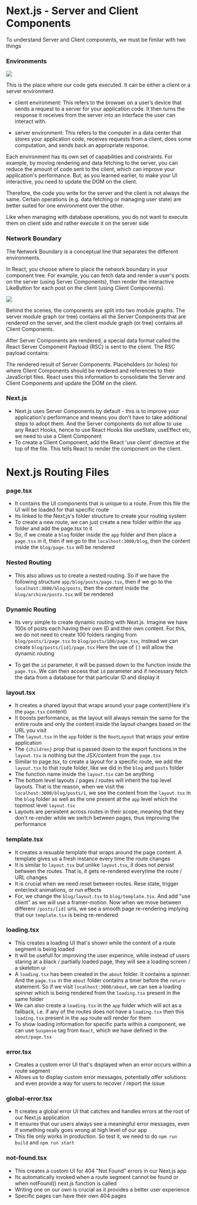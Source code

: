 # Next.js - Server and Client Components

To understand Server and Client components, we must be fimilar with two things

### Environments

![](https://nextjs.org/_next/image?url=%2Flearn%2Fdark%2Flearn-client-and-server-environments.png&w=1920&q=75&dpl=dpl_BEtWV8P6BcgqdsQCC5X2naK8dCT8)

This is the place where our code gets executed. It can be either a client or a server environment

- client environment: This refers to the browser on a user’s device that sends a request to a server for your application code. It then turns the response it receives from the server into an interface the user can interact with.

- server environment: This refers to the computer in a data center that stores your application code, receives requests from a client, does some computation, and sends back an appropriate response.

Each environment has its own set of capabilities and constraints. For example, by moving rendering and data fetching to the server, you can reduce the amount of code sent to the client, which can improve your application's performance. But, as you learned earlier, to make your UI interactive, you need to update the DOM on the client.

Therefore, the code you write for the server and the client is not always the same. Certain operations (e.g. data fetching or managing user state) are better suited for one environment over the other.

Like when managing with database operations, you do not want to execute them on client side and rather execute it on the server side

### Network Boundary

The Network Boundary is a conceptual line that separates the different environments.

In React, you choose where to place the network boundary in your component tree. For example, you can fetch data and render a user's posts on the server (using Server Components), then render the interactive LikeButton for each post on the client (using Client Components).

![](https://nextjs.org/_next/image?url=%2Flearn%2Fdark%2Flearn-client-server-modules.png&w=1920&q=75&dpl=dpl_BEtWV8P6BcgqdsQCC5X2naK8dCT8)

Behind the scenes, the components are split into two module graphs. The server module graph (or tree) contains all the Server Components that are rendered on the server, and the client module graph (or tree) contains all Client Components.

After Server Components are rendered, a special data format called the React Server Component Payload (RSC) is sent to the client. The RSC payload contains:

The rendered result of Server Components.
Placeholders (or holes) for where Client Components should be rendered and references to their JavaScript files.
React uses this information to consolidate the Server and Client Components and update the DOM on the client.

### Next.js

- Next.js uses Server Components by default - this is to improve your application's performance and means you don't have to take additional steps to adopt them. And the Server components do not allow to use any React Hooks, hence to use React Hooks like useState, useEffect etc, we need to use a Client Component
- To create a Client Component, add the React 'use client' directive at the top of the file. This tells React to render the component on the client.

# Next.js Routing Files

### page.tsx

- It contains the UI components that is unique to a route. From this file the UI will be loaded for that specific route
- Its linked to the Next.js's folder structure to create your routing system
- To create a new route, we can just create a new folder within the `app` folder and add the page.tsx to it
- So, if we create a `blog` folder inside the `app` folder and then place a `page.tsx` in it, then if we go to the `localhost:3000/blog`, then the content inside the `blog/page.tsx` will be rendered

### Nested Routing

- This also allows us to create a nested routing. So if we have the following structure `app/blog/posts/page.tsx`, then if we go to the `localhost:3000/blog/posts`, then the content inside the `blog/archive/posts.tsx` will be rendered

### Dynamic Routing

- Its very simple to create dynamic routing with Next.js. Imagine we have 100s of posts each having their own ID and their own content. For this, we do not need to create 100 folders ranging from `blog/posts/1/page.tsx` to `blog/posts/100/page.tsx`, instead we can create `blog/posts/[id]/page.tsx` Here the use of `[]` will allow the dynamic routing

- To get the `id` parameter, it will be passed down to the function inside the `page.tsx`. We can then access that `id` parameter and if necessary fetch the data from a database for that particular ID and display it

### layout.tsx

- It creates a shared layout that wraps around your page content(Here it's the `page.tsx` content)
- It boosts performance, as the layout will always remain the same for the entire route and only the content inside the layout changes based on the URL you visit
- The `layout.tsx` in the `app` folder is the `RootLayout` that wraps your entire application
- The `{children}` prop that is passed down to the export functions in the `layout.tsx` is nothing but the JSX/content from the `page.tsx`
- Similar to page.tsx, to create a layout for a specific route, we add the `layout.tsx` to that route folder, like we did in the `blog` and `posts` folder
- The function name inside the `layout.tsx` can be anything
- The bottom level layouts / pages / routes will inherit the top level layouts. That is the reason, when we visit the `localhost:3000/blog/posts/1`, we see the content from the `layout.tsx` in the `blog` folder as well as the one present at the `app` level which the topmost level `layout.tsx`
- Layouts are persistent across routes in their scope, meaning that they don't re-render while we switch between pages, thus improving the performance

### template.tsx

- It creates a resuable template that wraps around the page content. A template gives us a fresh instance every time the route changes
- It is similar to `layout.tsx` but unlike `layout.tsx`, it does not persist between the routes. That is, it gets re-rendered everytime the route / URL changes
- It is crucial when we need reset between routes. Rese state, trigger enter/exit animations, or run effects
- For, we change the `blog/layout.tsx` to `blog/template.tsx`. And add "use client" as we will use a framer-motion. Now when we move between differenr `/posts/[id]` urls, we see a smooth page re-rendering implying that our `template.tsx` is being re-rendered

### loading.tsx

- This creates a loading UI that's shown while the content of a route segment is being loaded
- It will be usefull for improving the user experince, while instead of users staring at a black / partially loaded page, they will see a loading screen / a skeleton ui
- A `loading.tsx` has been created in the `about` folder. It contains a spinner. And the `page.tsx` in the `about` folder contains a timer before the `return` statement. So if we visit `localhost:3000/about`, we can see a loading spinner which is being rendered from the `loading.tsx` present in the same folder
- We can also create a `loading.tsx` in the `app` folder which will act as a fallback, i.e. if any of the routes does not have a `loading.tsx` then this `loading.tsx` present in the `app` route will render for them
- To show loading information for specific parts within a component, we can use `Suspense` tag from `React`, which we have defined in the `about/page.tsx`

### error.tsx

- Creates a custom error UI that's displayed when an error occurs within a route segment
- Allows us to display custom error messages, potentially offer solutions and even provide a way for users to recover / report the issue

### global-error.tsx

- It creates a global error UI that catches and handles errors at the root of our Next.js application
- It ensures that our users always see a meaningful error messages, even if something really goes wrong at high level of our app
- This file only works in production. So test it, we need to do `npm run build` and `npm run start`

### not-found.tsx

- This creates a custom UI for 404 "Not Found" errors in our Next.js app
- Its automatically invoked when a route segment cannot be found or when notFound() next.js function is called
- Writing one on our own is crucial as it provides a better user experience
- Specific pages can have their own 404 pages

